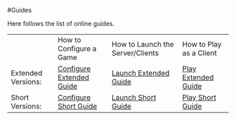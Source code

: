 #Guides

<p></p>

Here follows the list of online guides. 

<table width="100%">

<tr>
<td>
</td> 
<td>
How to Configure a Game
</td> 
<td> 
How to Launch the Server/Clients
</td>
<td> 
How to Play as a Client
</td>
</tr>

<tr>
<td>
Extended Versions:  
</td> 
<td>
<a href="configureextguide">Configure Extended Guide</a> 
</td> 
<td> 
<a href="launchextguide">Launch Extended Guide</a> 
</td>
<td> 
<a href="playextguide">Play Extended Guide</a> 
</td>
</tr>

<tr>
<td>
Short Versions:  
</td> 
<td>
<a href="configureshtguide">Configure Short Guide</a> 
</td> 
<td> 
<a href="launchshtguide">Launch Short Guide</a> 
</td>
<td> 
<a href="playshtguide">Play Short Guide</a> 
</td>
</tr>
</table>

